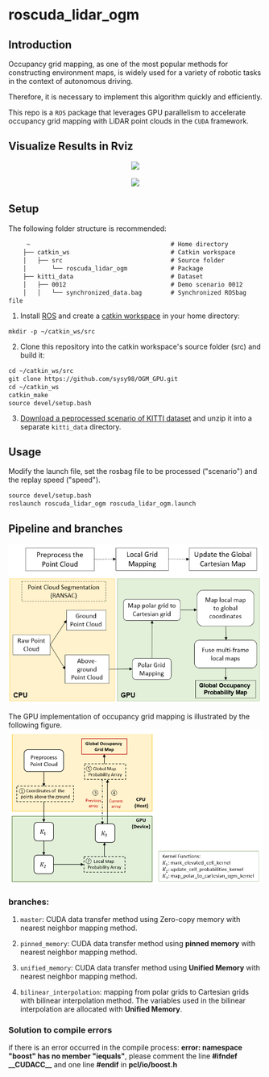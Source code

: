 # roscuda_lidar_ogm
## Introduction
Occupancy grid mapping, as one of the most popular methods for constructing environment maps, 
is widely used for a variety of robotic tasks in the context of autonomous driving.

Therefore, it is necessary to implement this algorithm quickly and efficiently.

This repo is a `ROS` package that leverages GPU parallelism to accelerate occupancy grid mapping with LiDAR point clouds in the `CUDA` framework.

## Visualize Results in Rviz
<p align="center">
  <img src="./videos/semantic.gif">
</p>

<p align="center">
  <img src="./videos/rviz.gif">
</p>

## Setup

The following folder structure is recommended:
```
     ~                                       # Home directory
    ├── catkin_ws                            # Catkin workspace
    │   ├── src                              # Source folder
    │       └── roscuda_lidar_ogm            # Package
    ├── kitti_data                           # Dataset
    │   ├── 0012                             # Demo scenario 0012
    │   │   └── synchronized_data.bag        # Synchronized ROSbag file
```
1. Install [ROS](http://wiki.ros.org/Installation/Ubuntu) and create a [catkin workspace](http://wiki.ros.org/catkin/Tutorials/create_a_workspace) in your home directory:  
```
mkdir -p ~/catkin_ws/src
```
2.  Clone this repository into the catkin workspace's source folder (src) and build it:  

```
cd ~/catkin_ws/src
git clone https://github.com/sysy98/OGM_GPU.git
cd ~/catkin_ws
catkin_make
source devel/setup.bash
```
3. [Download a peprocessed scenario of KITTI dataset](https://drive.google.com/drive/folders/1vHpkoC78fPXT64-VFL1H5Mm1bdukK5Qz) and unzip it into a separate `kitti_data` directory.

## Usage
Modify the launch file, set the rosbag file to be processed ("scenario") and the replay speed ("speed").
```
source devel/setup.bash
roslaunch roscuda_lidar_ogm roscuda_lidar_ogm.launch
```

## Pipeline and branches

![image](https://github.com/sysy98/OGM_GPU/blob/master/pipeline.png)

The GPU implementation of occupancy grid mapping is illustrated by the following figure.
![image](https://github.com/sysy98/OGM_GPU/blob/master/GPU_implement.png)

### branches: 

1. `master`: CUDA data transfer method using Zero-copy memory with nearest neighbor mapping method.
    
2. `pinned_memory`: CUDA data transfer method using **pinned memory** with nearest neighbor mapping method.
    
3. `unified_memory`: CUDA data transfer method using **Unified Memory** with nearest neighbor mapping method.

4. `bilinear_interpolation`: mapping from polar grids to Cartesian grids with bilinear interpolation method. The variables used in the bilinear interpolation are allocated with **Unified Memory**.

### Solution to compile errors
if there is an error occurred in the compile process: **error: namespace "boost" has no member "iequals"**,
please comment the line **#ifndef \_\_CUDACC__** and one line **#endif** in **pcl/io/boost.h**
